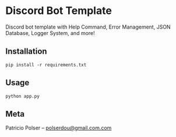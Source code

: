 # Discord Bot Template

Discord bot template with Help Command, Error Management, JSON Database, Logger System, and more!

## Installation

```
pip install -r requirements.txt
```

## Usage

```
python app.py
```

## Meta

Patricio Polser – polserdou@gmail.com.com
